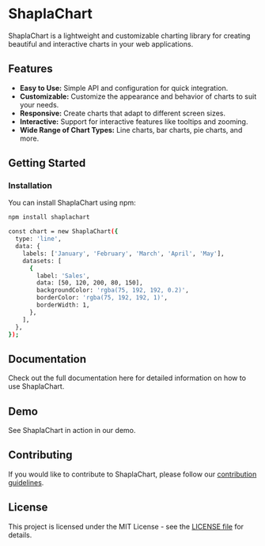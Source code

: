 # ShaplaChart

ShaplaChart is a lightweight and customizable charting library for creating beautiful and interactive charts in your web applications.

## Features

- **Easy to Use:** Simple API and configuration for quick integration.
- **Customizable:** Customize the appearance and behavior of charts to suit your needs.
- **Responsive:** Create charts that adapt to different screen sizes.
- **Interactive:** Support for interactive features like tooltips and zooming.
- **Wide Range of Chart Types:** Line charts, bar charts, pie charts, and more.

## Getting Started

### Installation

You can install ShaplaChart using npm:

```bash
npm install shaplachart
```

```bash
const chart = new ShaplaChart({
  type: 'line',
  data: {
    labels: ['January', 'February', 'March', 'April', 'May'],
    datasets: [
      {
        label: 'Sales',
        data: [50, 120, 200, 80, 150],
        backgroundColor: 'rgba(75, 192, 192, 0.2)',
        borderColor: 'rgba(75, 192, 192, 1)',
        borderWidth: 1,
      },
    ],
  },
});
```

## Documentation
Check out the full documentation here for detailed information on how to use ShaplaChart.

## Demo
See ShaplaChart in action in our demo.

## Contributing
If you would like to contribute to ShaplaChart, please follow our [contribution guidelines](./docs/CONTRIBUTING.md).

## License
This project is licensed under the MIT License - see the [LICENSE file](LICENSE.md) for details.